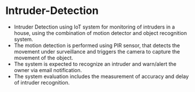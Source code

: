 # Intruder-Detection
* Intruder Detection using IoT system for monitoring of intruders in a house, using the combination of motion detector and object recognition system.
* The motion detection is performed using PIR sensor, that detects the movement under surveillance and triggers the camera to capture the movement of the object.
* The system is expected to recognize an intruder and warn/alert the owner via email notification.
* The system evaluation includes the measurement of accuracy and delay of intruder recognition.
